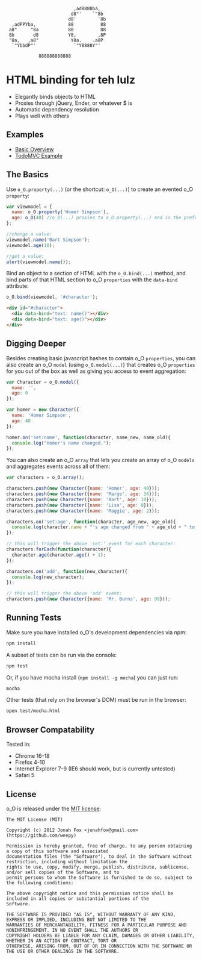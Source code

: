 ```
                         ,ad8888ba,            
                        d8"'    `"8b           
                       d8'        `8b     
  ,adPPYba,            88          88          
 a8"     "8a           88          88     
 8b       d8           Y8,        ,8P          
 "8a,   ,a8"            Y8a.    .a8P           
  `"YbbdP"'              `"Y8888Y"'            

            888888888888                       
```           
           
# HTML binding for teh lulz

* Elegantly binds objects to HTML
* Proxies through jQuery, Ender, or whatever $ is
* Automatic dependency resolution
* Plays well with others

## Examples

* [Basic Overview](http://weepy.github.com/o_O/examples/guide/index.html)
* [TodoMVC Example](http://weepy.github.com/o_O/examples/todos/index.html)

## The Basics

Use `o_O.property(...)` (or the shortcut: `o_O(...)`) to create an evented o_O `property`:

```javascript
var viewmodel = {
  name: o_O.property('Homer Simpson'),
  age: o_O(40) //o_O(...) proxies to o_O.property(...) and is the preferred usage
};

//change a value:
viewmodel.name('Bart Simpson');
viewmodel.age(10);

//get a value:
alert(viewmodel.name());
```

Bind an object to a section of HTML with the `o_O.bind(...)` method, and bind parts of that HTML section to o_O `properties` with the `data-bind` attribute:

```javascript
o_O.bind(viewmodel, '#character');
```
```html
<div id="#character">
  <div data-bind="text: name()"></div>
  <div data-bind="text: age()"></div>
</div>
```

## Digging Deeper

Besides creating basic javascript hashes to contain o_O `properties`, you can also create an o_O `model` (using `o_O.model(...)`) that creates o_O `properties` for you out of the box as well as giving you access to event aggregation:

```javascript
var Character = o_O.model({
  name: '',
  age: 0
});

var homer = new Character({
  name: 'Homer Simpson',
  age: 40
});

homer.on('set:name', function(character, name_new, name_old){
  console.log("Homer's name changed.");
});
```

You can also create an o_O `array` that lets you create an array of o_O `models` and aggregates events across all of them:

```javascript
var characters = o_O.array();

characters.push(new Character({name: 'Homer', age: 40}));
characters.push(new Character({name: 'Marge', age: 36}));
characters.push(new Character({name: 'Bart', age: 10}));
characters.push(new Character({name: 'Lisa', age: 8}));
characters.push(new Character({name: 'Maggie', age: 2}));

characters.on('set:age', function(character, age_new, age_old){
  console.log(character.name + "'s age changed from " + age_old + " to " + age_new + ".");
});

// this will trigger the above 'set:' event for each character:
characters.forEach(function(character){
  character.age(character.age() + 1);
});

characters.on('add', function(new_character){
  console.log(new_character);
});

// this will trigger the above 'add' event:
characters.push(new Character({name: 'Mr. Burns', age: 99}));
```

## Running Tests

Make sure you have installed o_O's development dependencies via npm:

```bash
npm install
```

A subset of tests can be run via the console:

```bash
npm test
```

Or, if you have mocha install (`npm install -g mocha`) you can just run:

```bash
mocha
```

Other tests (that rely on the browser's DOM) must be run in the browser:

```bash
open test/mocha.html
```

## Browser Compatability

Tested in:

* Chrome 16-18
* Firefox 4-10
* Internet Explorer 7-9 (IE6 should work, but is currently untested)
* Safari 5

## License

o_O is released under the [MIT license](http://www.opensource.org/licenses/mit-license.html):

```
The MIT License (MIT)

Copyright (c) 2012 Jonah Fox <jonahfox@gmail.com> (https://github.com/weepy)

Permission is hereby granted, free of charge, to any person obtaining a copy of this software and associated
documentation files (the "Software"), to deal in the Software without restriction, including without limitation the
rights to use, copy, modify, merge, publish, distribute, sublicense, and/or sell copies of the Software, and to
permit persons to whom the Software is furnished to do so, subject to the following conditions:

The above copyright notice and this permission notice shall be included in all copies or substantial portions of the
Software.

THE SOFTWARE IS PROVIDED "AS IS", WITHOUT WARRANTY OF ANY KIND, EXPRESS OR IMPLIED, INCLUDING BUT NOT LIMITED TO THE
WARRANTIES OF MERCHANTABILITY, FITNESS FOR A PARTICULAR PURPOSE AND NONINFRINGEMENT. IN NO EVENT SHALL THE AUTHORS OR
COPYRIGHT HOLDERS BE LIABLE FOR ANY CLAIM, DAMAGES OR OTHER LIABILITY, WHETHER IN AN ACTION OF CONTRACT, TORT OR
OTHERWISE, ARISING FROM, OUT OF OR IN CONNECTION WITH THE SOFTWARE OR THE USE OR OTHER DEALINGS IN THE SOFTWARE.
```

